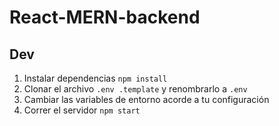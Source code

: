 # React-MERN-backend

## Dev

1. Instalar dependencias `npm install`
2. Clonar el archivo `.env .template` y renombrarlo a `.env`
3. Cambiar las variables de entorno acorde a tu configuración
4. Correr el servidor `npm start`
